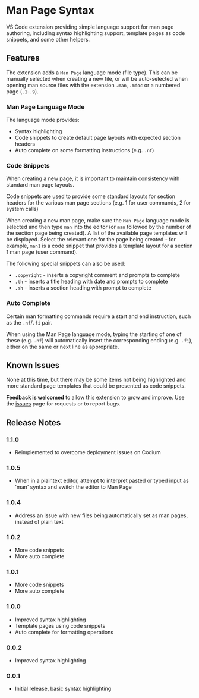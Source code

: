 # Man Page Syntax
VS Code extension providing simple language support for man page authoring, including syntax highlighting support, template pages as code snippets, and some other helpers.

## Features
The extension adds a `Man Page` language mode (file type). This can be manually selected when creating a new file, or will be auto-selected when opening man source files with the extension `.man`, `.mdoc` or a numbered page (`.1`-`.9`). 

### Man Page Language Mode
The language mode provides:
- Syntax highlighting
- Code snippets to create default page layouts with expected section headers
- Auto complete on some formatting instructions (e.g. `.nf`)

### Code Snippets
When creating a new page, it is important to maintain consistency with standard man page layouts.

Code snippets are used to provide some standard layouts for section headers for the various man page sections (e.g. 1 for user commands, 2 for system calls)

When creating a new man page, make sure the `Man Page` language mode is selected and then type `man` into the editor (or `man` followed by the number of the section page being created). A list of the available page templates will be displayed. Select the relevant one for the page being created - for example, `man1` is a code snippet that provides a template layout for a section 1 man page (user command). 

The following special snippets can also be used:
- `.copyright` - inserts a copyright comment and prompts to complete
- `.th` - inserts a title heading with date and prompts to complete 
- `.sh` - inserts a section heading with prompt to complete

### Auto Complete
Certain man formatting commands require a start and end instruction, such as the `.nf`/`.fi` pair.

When using the Man Page language mode, typing the starting of one of these (e.g. `.nf`) will automatically insert the corresponding ending (e.g. `.fi`), either on the same or next line as appropriate.

## Known Issues
None at this time, but there may be some items not being highlighted and more standard page templates that could be presented as code snippets.

__Feedback is welcomed__ to allow this extension to grow and improve. Use the [issues](https://github.com/Motivesoft/vscode-man-page-syntax/issues) page for requests or to report bugs.

## Release Notes

### 1.1.0

- Reimplemented to overcome deployment issues on Codium

### 1.0.5

- When in a plaintext editor, attempt to interpret pasted or typed input as 'man' syntax and switch the editor to Man Page

### 1.0.4

- Address an issue with new files being automatically set as man pages, instead of plain text

### 1.0.2

- More code snippets
- More auto complete

### 1.0.1

- More code snippets
- More auto complete

### 1.0.0

- Improved syntax highlighting
- Template pages using code snippets
- Auto complete for formatting operations

### 0.0.2

- Improved syntax highlighting

### 0.0.1

- Initial release, basic syntax highlighting

